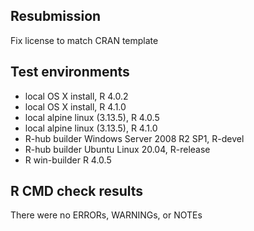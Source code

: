 ## Resubmission

Fix license to match CRAN template

## Test environments

* local OS X install, R 4.0.2
* local OS X install, R 4.1.0
* local alpine linux (3.13.5), R 4.0.5
* local alpine linux (3.13.5), R 4.1.0
* R-hub builder Windows Server 2008 R2 SP1, R-devel
* R-hub builder Ubuntu Linux 20.04, R-release
* R win-builder R 4.0.5 



## R CMD check results

There were no ERRORs, WARNINGs, or NOTEs
